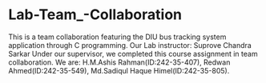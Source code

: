 # Lab-Team_-Collaboration
This is a team collaboration featuring the DIU bus tracking system application through C programming.
Our Lab instructor: Suprove Chandra Sarkar
Under our supervisor, we completed this course assignment in team collaboration.
We are:
H.M.Ashis Rahman(ID:242-35-407),
Redwan Ahmed(ID:242-35-549),
Md.Sadiqul Haque Himel(ID:242-35-805).
